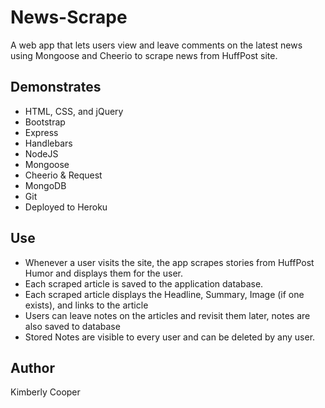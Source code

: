 # News-Scrape
A web app that lets users view and leave comments on the latest news using Mongoose and Cheerio to scrape news from HuffPost site.


## Demonstrates
* HTML, CSS, and jQuery
* Bootstrap
* Express
* Handlebars
* NodeJS
* Mongoose
* Cheerio & Request
* MongoDB
* Git
* Deployed to Heroku


## Use
* Whenever a user visits the site, the app scrapes stories from HuffPost Humor and displays them for the user.
* Each scraped article is saved to the application database.
* Each scraped article displays the Headline, Summary, Image (if one exists), and links to the article
* Users can leave notes on the articles and revisit them later, notes are also saved to database
* Stored Notes are visible to every user and can be deleted by any user.


## Author
Kimberly Cooper




